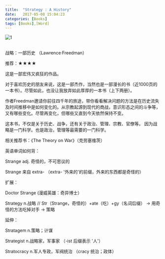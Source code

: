 ```yaml
---
title:  "Strategy : A History"
date:   2017-05-08 15:04:23
categories: [Books]
tags: [Books],[Word]
---
```


![1](/images/post/20170618_strategy.jpg)<br/><br/>

战略：一部历史 （Lawrence·Freedman）

推荐：★★★★

这是一部宏伟又疯狂的作品。

对于喜欢历史的朋友来说，这是一部杰作，当然也是一部漫长的书（近1000页的一本书）。尽管如此，也没让我放弃如此厚厚的一本书（上下两册）。

作者Freedman邀请你前往四千年的旅途，带你看看解决问题的方法是在历史流失及时间推移中是如何变化的。从宗教起源到现代的商战，意识形态之间的斗争等，又有哪些变化。尽管再变化，但哪些又直到今天依然保持不变。

这本书，不仅是关于历史、战争，还有关于政治、管理、宗教、官僚等。
因为战略是一门科学。也是政治，管理等最需要的一门科学。


相关推荐书：《The Theory on War》（克劳塞维茨）


英语单词如何背：

Strange adj. 奇怪的，不可思议的

Strange 来自 extra- （extra- '外来的'的前缀，外来的东西都是奇怪的）



扩展：

Doctor Strange (漫威英雄：奇异博士）

Strategy    n.战略    //    Str（Strange，奇怪的）+ate（吃）+gy（名词后缀） → 用奇怪的方法吃掉对手 → 策略


延伸：

Stratagem n.策略；计谋

Strategist n.战略家，军事家 （-ist 后缀表示 '人'）

Stratocracy n.军人专政，军阀统治 （cracy 统治；政体）